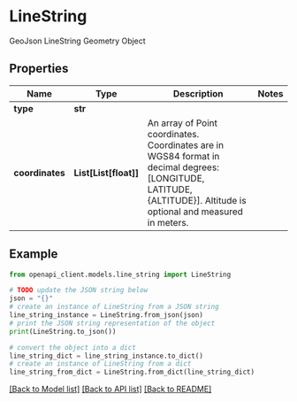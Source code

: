 # LineString

GeoJson LineString Geometry Object

## Properties

Name | Type | Description | Notes
------------ | ------------- | ------------- | -------------
**type** | **str** |  | 
**coordinates** | **List[List[float]]** | An array of Point coordinates. Coordinates are in WGS84 format in decimal degrees: [LONGITUDE, LATITUDE, {ALTITUDE}]. Altitude is optional and measured in meters. | 

## Example

```python
from openapi_client.models.line_string import LineString

# TODO update the JSON string below
json = "{}"
# create an instance of LineString from a JSON string
line_string_instance = LineString.from_json(json)
# print the JSON string representation of the object
print(LineString.to_json())

# convert the object into a dict
line_string_dict = line_string_instance.to_dict()
# create an instance of LineString from a dict
line_string_from_dict = LineString.from_dict(line_string_dict)
```
[[Back to Model list]](../README.md#documentation-for-models) [[Back to API list]](../README.md#documentation-for-api-endpoints) [[Back to README]](../README.md)


